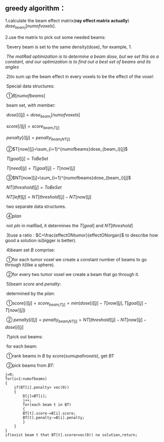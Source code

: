 ## greedy algorithm：

1.calculate the beam effect matrix(**ray effect matrix actually**) $dose_{beam_i}[numofvoxels]$.

2.use the matrix to pick out some needed beams:

​	1)every beam is set to the same density(dose), for example, 1.

​		*The matRad optimization is to determine a beam dose, but we set this as a constant, and our optimization is to find out a best set of beams and its angles*

​	2)to sum up the beam effect in every voxels to be the effect of the $voxel$:

​		Special data structures:

​		①$B[numofbeams]$

​		beam set, with member:

​		$dose[i][j]=dose_{beam_i}[numofvoxels]$

​		$score[i][j]=score_{beam_iT[j]}$

​		$penalty[i][j]=penalty_{beam_iNT[j]}$

​		②$T[now][j]=\sum_{i=1}^{numofbeams}dose_{beam_i}[j]$

​		$T[goal][j]=ToBeSet$

​		$T[need][j]=T[goal][j]-T[now][j]$

​		③$NT[now][j]=\sum_{i=1}^{numofbeams}dose_{beam_i}[j]$

​		$NT[threshold][j]=ToBeSet$

​		$NT[left][j]=NT[threshold][j]-NT[now][j]$

​		two separate data structures.

​		④$plan$

​		not $pln$ in matRad, it determines the $T[goal]$ and $NT[threshold]$

​	3)use a ratio : $C=\frac{effectONtumor}{effectONorgan}$ to describe how good a solution is(bigger is better).

​	4)beam set $B$ comprise:

​		①for each tumor voxel we create a constant number of beams to go through it(like a sphere).

​		②for every two tumor voxel we create a beam that go through it.

​	5)beam $score$ and $penalty$:

​		determined by the $plan$:

​			①$score[i][j]=score_{beam_iT[j]}=min(dose[i][j]-T[now][j],T[goal][j]-T[now][j])$

​			② $penalty[i][j]=penalty_{beam_iNT[j]}=NT[threshold][j]-NT[now][j]-dose[i][j]$

​	7)pick out beams:

​		for each beam:

​		①rank beams in $B$ by $score(sumupallvoxels)$, get $BT$

​		②pick beams from $BT$:

```
j=0;
for(i=1:numofbeams)
{
    if(BT[i].penalty> vec(0))
    {
        D[j]=BT[i];
        j++;
        for(each beam t in BT)
        {
        BT[t].score-=B[i].score;
        BT[t].penalty-=B[i].penalty;
        }
    }
}
if(exist beam t that BT[t].score>vec(0)) no solution,return;
```



​		

​		

​		

​		



